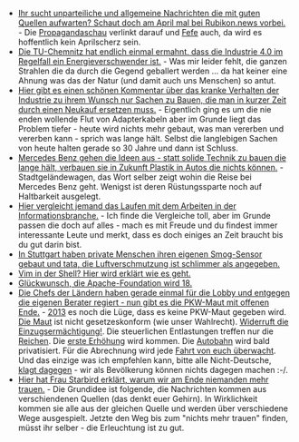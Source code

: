 * [Ihr sucht unparteiliche und allgemeine Nachrichten die mit guten Quellen aufwarten? Schaut doch am April mal bei Rubikon.news vorbei.](https://www.rubikon.news/) - Die [Propagandaschau](https://propagandaschau.wordpress.com/2017/03/30/rubikon-news-vielversprechendes-medienportal-startet-im-april/) verlinkt darauf und [Fefe](https://blog.fefe.de/?ts=a622142e) auch, da wird es hoffentlich kein Aprilscherz sein.
* [Die TU-Chemnitz hat endlich einmal ermahnt, dass die Industrie 4.0 im Regelfall ein Energieverschwender ist.](https://www.golem.de/news/nachhaltiglkeit-industrie-4-0-ist-bisher-kein-fortschritt-1703-127037.html) - Was mir leider fehlt, die ganzen Strahlen die da durch die Gegend geballert werden ... da hat keiner eine Ahnung was das der Natur (und damit auch uns Menschen) so antut.
* [Hier gibt es einen schönen Kommentar über das kranke Verhalten der Industrie zu ihrem Wunsch nur Sachen zu Bauen, die man in kurzer Zeit durch einen Neukauf ersetzen muss.](https://www.heise.de/forum/heise-online/News-Kommentare/Kommentar-Stecker-Vielfalt-Der-Irrsinn-geht-in-die-naechste-Runde/Kapitalismus-bedeutet-geplante-Obsoleszenz/posting-30180902/show/) - Eigentlich ging es um die nie enden wollende Flut von Adapterkabeln aber im Grunde liegt das Problem tiefer - heute wird nichts mehr gebaut, was man vererben und vererben kann - sprich was lange hält. Selbst die langlebigen Sachen von heute halten gerade so 30 Jahre und dann ist Schluss.
* [Mercedes Benz gehen die Ideen aus - statt solide Technik zu bauen die lange hält, verbauen sie in Zukunft Plastik in Autos die nichts können.](https://www.golem.de/news/10-neue-autos-daimler-erhoeht-das-tempo-bei-elektroautos-1703-127053.html) - Stadtgeländewagen, das Wort selber zeigt wohin die Reise bei Mercedes Benz geht. Wenigst ist deren Rüstungssparte noch auf Haltbarkeit ausgelegt.
* [Hier vergleicht jemand das Laufen mit dem Arbeiten in der Informationsbranche.](https://opensource.com/article/17/3/14-ways-being-runner-working-tech) - Ich finde die Vergleiche toll, aber im Grunde passen die doch auf alles - mach es mit Freude und du findest immer interessante Leute und merkt, dass es doch einiges an Zeit braucht bis du gut darin bist.
* [In Stuttgart haben private Menschen ihren eigenen Smog-Sensor gebaut und tata, die Luftverschmutzung ist schlimmer als angegeben.](https://opensource.com/article/17/3/build-smog-sensor-ESP8266-microcontroller)
* [Vim in der Shell? Hier wird erklärt wie es geht.](https://opensource.com/article/17/3/fun-vi-mode-your-shell)
* [Glückwunsch, die Apache-Foundation wird 18.](http://www.pro-linux.de/news/1/24608/18-jahre-apache-software-foundation.html)
* [Die Chefs der Ländern haben gerade einmal für die Lobby und entgegen die eigenen Berater regiert - nun gibt es die PKW-Maut mit offenen Ende.](https://www.heise.de/newsticker/meldung/Bundesrat-bringt-die-Pkw-Maut-auf-die-Strasse-3672174.html) - [2013](https://www.heise.de/forum/heise-online/News-Kommentare/Bundesrat-bringt-die-Pkw-Maut-auf-die-Strasse/2013-Mit-mir-wird-es-keine-PKW-Maut-geben/posting-30181888/show/) es noch die Lüge, dass es keine PKW-Maut gegeben wird. [Die Maut](https://www.heise.de/forum/heise-online/News-Kommentare/Bundesrat-bringt-die-Pkw-Maut-auf-die-Strasse/Die-Maut-haelt-keiner-Verfassungsklage-statt-weil/posting-30181878/show/) ist nicht gesetzeskonform (wie unser Wahlrecht). [Widerruft die Einzugsermächtigung!](https://www.heise.de/forum/heise-online/News-Kommentare/Bundesrat-bringt-die-Pkw-Maut-auf-die-Strasse/Re-Einzugsermaechtigung-widerrufen/posting-30181889/show/). Die steuerlichen Entlastungen treffen nur die [Reichen](https://www.heise.de/forum/heise-online/News-Kommentare/Bundesrat-bringt-die-Pkw-Maut-auf-die-Strasse/Re-Die-Laenderchefs-entschieden-sich-damit-gegen-die-Ratschlaege-ihrer-Fachpolit/posting-30182035/show/). Die [erste Erhöhung](https://www.heise.de/forum/heise-online/News-Kommentare/Bundesrat-bringt-die-Pkw-Maut-auf-die-Strasse/Wann-gibts-wohl-die-1-Erhoehung/posting-30181806/show/) wird kommen. Die [Autobahn](https://www.heise.de/forum/heise-online/News-Kommentare/Bundesrat-bringt-die-Pkw-Maut-auf-die-Strasse/Die-Grundlage-ist-gelegt/posting-30181757/show/) wird bald privatisiert. Für die Abrechnung wird jede [Fahrt von euch überwacht](https://www.heise.de/forum/heise-online/News-Kommentare/Bundesrat-bringt-die-Pkw-Maut-auf-die-Strasse/Wie-laeuft-das-technisch/posting-30181755/show/). Und das einzige was ich empfehlen kann, bitte alle Nicht-Deutsche, [klagt dagegen](https://www.heise.de/forum/heise-online/News-Kommentare/Bundesrat-bringt-die-Pkw-Maut-auf-die-Strasse/Moechte-gegen-dieses-Gesetz-klagen/posting-30181722/show/) - wir als Bevölkerung können nichts dagegen machen :-/.
* [Hier hat Frau Starbird erklärt, warum wir am Ende niemanden mehr trauen.](https://blog.fefe.de/?ts=a620ce9a) - Die Grundidee ist folgende, die Nachrichten kommen aus verschiendenen Quellen (das denkt euer Gehirn). In Wirklichkeit kommen sie alle aus der gleichen Quelle und werden über verschiedene Wege ausgespielt. Jetzte den Weg bis zum "nichts mehr trauen" finden, müsst ihr selber - die Erleuchtung ist zu gut.
